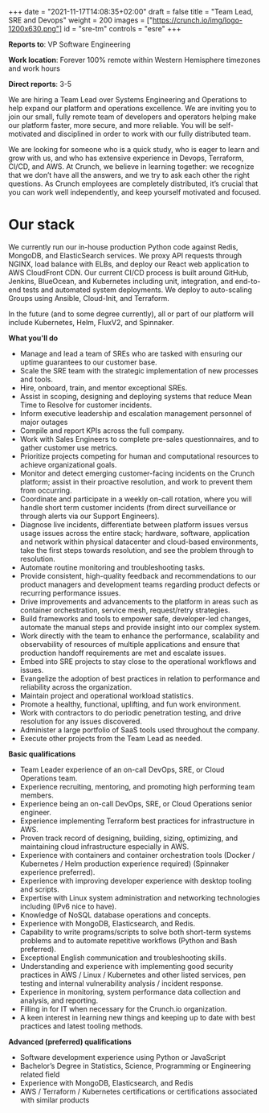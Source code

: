 +++
date = "2021-11-17T14:08:35+02:00"
draft = false
title = "Team Lead, SRE and Devops"
weight = 200
images = ["https://crunch.io/img/logo-1200x630.png"]
id = "sre-tm"
controls = "esre"
+++

**Reports to**: VP Software Engineering

**Work location**: Forever 100% remote within Western Hemisphere timezones and work hours

**Direct reports**: 3-5

We are hiring a Team Lead over Systems Engineering and Operations to help expand our platform and operations excellence. We are inviting you to join our small, fully remote team of developers and operators helping make our platform faster, more secure, and more reliable. You will be self-motivated and disciplined in order to work with our fully distributed team.

We are looking for someone who is a quick study, who is eager to learn and grow with us, and who has extensive experience in Devops, Terraform, CI/CD, and AWS. At Crunch, we believe in learning together: we recognize that we don’t have all the answers, and we try to ask each other the right questions. As Crunch employees are completely distributed, it’s crucial that you can work well independently, and keep yourself motivated and focused.

# Our stack

We currently run our in-house production Python code against Redis, MongoDB, and ElasticSearch services. We proxy API requests through NGINX, load balance with ELBs, and deploy our React web application to AWS CloudFront CDN. Our current CI/CD process is built around GitHub, Jenkins, BlueOcean, and Kubernetes including unit, integration, and end-to-end tests and automated system deployments. We deploy to auto-scaling Groups using Ansible, Cloud-Init, and Terraform.

In the future (and to some degree currently), all or part of our platform will include Kubernetes, Helm, FluxV2, and Spinnaker.

**What you'll do**

- Manage and lead a team of SREs who are tasked with ensuring our uptime guarantees to our customer base.
- Scale the SRE team with the strategic implementation of new processes and tools.
- Hire, onboard, train, and mentor exceptional SREs.
- Assist in scoping, designing and deploying systems that reduce Mean Time to Resolve for customer incidents.
- Inform executive leadership and escalation management personnel of major outages
- Compile and report KPIs across the full company.
- Work with Sales Engineers to complete pre-sales questionnaires, and to gather customer use metrics.
- Prioritize projects competing for human and computational resources to achieve organizational goals.
- Monitor and detect emerging customer-facing incidents on the Crunch platform; assist in their proactive resolution, and work to prevent them from occurring.
- Coordinate and participate in a weekly on-call rotation, where you will handle short term customer incidents (from direct surveillance or through alerts via our Support Engineers).
- Diagnose live incidents, differentiate between platform issues versus usage issues across the entire stack; hardware, software, application and network within physical datacenter and cloud-based environments, take the first steps towards resolution, and see the problem through to resolution.
- Automate routine monitoring and troubleshooting tasks.
- Provide consistent, high-quality feedback and recommendations to our product managers and development teams regarding product defects or recurring performance issues.
- Drive improvements and advancements to the platform in areas such as container orchestration, service mesh, request/retry strategies.
- Build frameworks and tools to empower safe, developer-led changes, automate the manual steps and provide insight into our complex system.
- Work directly with the team to enhance the performance, scalability and observability of resources of multiple applications and ensure that production handoff requirements are met and escalate issues.
- Embed into SRE projects to stay close to the operational workflows and issues.
- Evangelize the adoption of best practices in relation to performance and reliability across the organization.
- Maintain project and operational workload statistics.
- Promote a healthy, functional, uplifting, and fun work environment.
- Work with contractors to do periodic penetration testing, and drive resolution for any issues discovered.
- Administer a large portfolio of SaaS tools used throughout the company.
- Execute other projects from the Team Lead as needed.

**Basic qualifications**

- Team Leader experience of an on-call DevOps, SRE, or Cloud Operations team.
- Experience recruiting, mentoring, and promoting high performing team members.
- Experience being an on-call DevOps, SRE, or Cloud Operations senior engineer.
- Experience implementing Terraform best practices for infrastructure in AWS.
- Proven track record of designing, building, sizing, optimizing, and maintaining cloud infrastructure especially in AWS.
- Experience with containers and container orchestration tools (Docker / Kubernetes / Helm production experience required) (Spinnaker experience preferred).
- Experience with improving developer experience with desktop tooling and scripts.
- Expertise with Linux system administration and networking technologies including (IPv6 nice to have).
- Knowledge of NoSQL database operations and concepts.
- Experience with MongoDB, Elasticsearch, and Redis.
- Capability to write programs/scripts to solve both short-term systems problems and to automate repetitive workflows (Python and Bash preferred).
- Exceptional English communication and troubleshooting skills.
- Understanding and experience with implementing good security practices in AWS / Linux / Kubernetes and other listed services, pen testing and internal vulnerability analysis / incident response.
- Experience in monitoring, system performance data collection and analysis, and reporting.
- Filling in for IT when necessary for the Crunch.io organization.
- A keen interest in learning new things and keeping up to date with best practices and latest tooling methods.

**Advanced (preferred) qualifications**

- Software development experience using Python or JavaScript
- Bachelor’s Degree in Statistics, Science, Programming or Engineering related field
- Experience with MongoDB, Elasticsearch, and Redis
- AWS / Terraform / Kubernetes certifications or certifications associated with similar products

